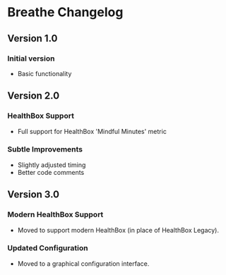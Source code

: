 # Breathe Changelog


## Version 1.0

### Initial version

- Basic functionality


## Version 2.0

### HealthBox Support

- Full support for HealthBox 'Mindful Minutes' metric

### Subtle Improvements

- Slightly adjusted timing
- Better code comments


## Version 3.0

### Modern HealthBox Support

- Moved to support modern HealthBox (in place of HealthBox Legacy).

### Updated Configuration

- Moved to a graphical configuration interface.
